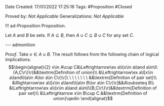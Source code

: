 <br />
<br />

Date Created: 17/01/2022 17:25:18
Tags: #Proposition #Closed 

Proved by: _Not Applicable_
Generalizations: _Not Applicable_

!!! ad-Proposition Proposition.

Let $A$ and $B$ be sets. If $A\subseteq B$, then $A\cup C\subseteq B\cup C$ for any set $C$.

--- admonition

_Proof_. Take $x\in A\cup B$. The result follows from the following chain of logical implications:
$$\begin{alignat}{2}
    x\in A\cup C&\Leftrightarrow\ex a\l(x\in a\land a\in\l\{A,C\r\}\r)&&\textrm{Definition of union}\\
    &\Leftrightarrow\ex a\l[x\in a\land\l(a\in A\lor a\in C\r)\r]\ \ \ \ \ \ \ \ &&\textrm{Definition of pair set}\\
    &\Rightarrow\ex a\l[x\in a\land\l(a\in B\lor a\in C\r)\r]&&A\subseteq B\\
    &\Leftrightarrow\ex a\l(x\in a\land a\in\l\{B,C\r\}\r)&&\textrm{Definition of pair set}\\
    &\Leftrightarrow x\in B\cup C.&&\textrm{Definition of union}\qedin
\end{alignat}$$
